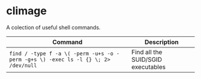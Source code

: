 # climage
A colection of useful shell commands.

| Command  | Description |
| ------------- | ------------- |
|  ````find / -type f -a \( -perm -u+s -o -perm -g+s \) -exec ls -l {} \; 2> /dev/null```` | Find all the SUID/SGID executables  |
